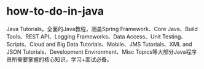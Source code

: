 # how-to-do-in-java
Java Tutorials，全面的Java教程，涵盖Spring Framework、Core Java、Build Tools、REST API、Logging Frameworks、Data Access、Unit Testing、Scripts、Cloud and Big Data Tutorials、Mobile、JMS Tutorials、XML and JSON Tutorials、Development Environment、Misc Topics等大部分Java程序员所需要掌握的核心知识，学习+面试必备。

